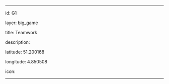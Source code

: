 ---

id: G1

layer: big_game

title: Teamwork

description:

latitude: 51.200168

longitude: 4.850508

icon: 

---